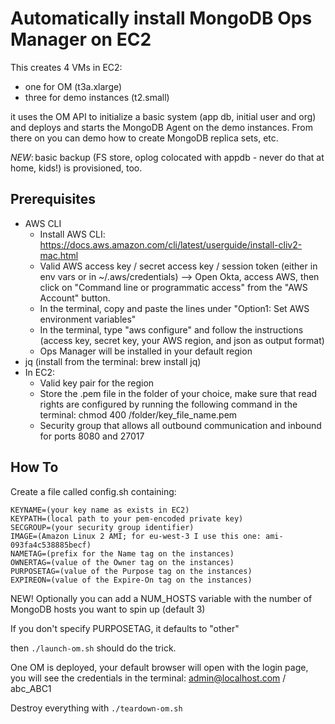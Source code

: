 Automatically install MongoDB Ops Manager on EC2
========================================

This creates 4 VMs in EC2:
- one for OM (t3a.xlarge)
- three for demo instances (t2.small)

it uses the OM API to initialize a basic system (app db, initial user and org) and deploys and starts the MongoDB Agent on the demo instances. From there on you can demo how to create MongoDB replica sets, etc.

*NEW*: basic backup (FS store, oplog colocated with appdb - never do that at home, kids!) is provisioned, too.

Prerequisites
-------------

* AWS CLI
  * Install AWS CLI: https://docs.aws.amazon.com/cli/latest/userguide/install-cliv2-mac.html
  * Valid AWS access key / secret access key / session token (either in env vars or in ~/.aws/credentials) --> Open Okta, access AWS, then click on "Command line or programmatic access" from the "AWS Account" button. 
  * In the terminal, copy and paste the lines under "Option1: Set AWS environment variables"
  * In the terminal, type "aws configure" and follow the instructions (access key, secret key, your AWS region, and json as output format)
  * Ops Manager will be installed in your default region
* jq (install from the terminal: brew install jq)
* In EC2:
  * Valid key pair for the region
  * Store the .pem file in the folder of your choice, make sure that read rights are configured by running the following command in the terminal: chmod 400 /folder/key_file_name.pem
  * Security group that allows all outbound communication and inbound for ports 8080 and 27017


How To
-----

Create a file called config.sh containing:

```
KEYNAME=(your key name as exists in EC2)
KEYPATH=(local path to your pem-encoded private key)
SECGROUP=(your security group identifier)
IMAGE=(Amazon Linux 2 AMI; for eu-west-3 I use this one: ami-093fa4c538885becf)
NAMETAG=(prefix for the Name tag on the instances)
OWNERTAG=(value of the Owner tag on the instances)
PURPOSETAG=(value of the Purpose tag on the instances)
EXPIREON=(value of the Expire-On tag on the instances)
```

NEW! Optionally you can add a NUM_HOSTS variable with the number of MongoDB hosts you want to spin up (default 3)

If you don't specify PURPOSETAG, it defaults to "other"

then `./launch-om.sh` should do the trick.

One OM is deployed, your default browser will open with the login page, you will see the credentials in the terminal: admin@localhost.com / abc_ABC1

Destroy everything with `./teardown-om.sh`
